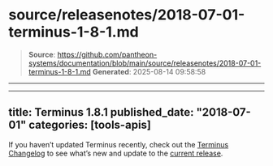 # source/releasenotes/2018-07-01-terminus-1-8-1.md

> **Source**: https://github.com/pantheon-systems/documentation/blob/main/source/releasenotes/2018-07-01-terminus-1-8-1.md
> **Generated**: 2025-08-14 09:58:58

---

---
title: Terminus 1.8.1
published_date: "2018-07-01"
categories: [tools-apis]
---
If you haven’t updated Terminus recently, check out the <a data-proofer-ignore href="/terminus/updates/#changelog">Terminus Changelog</a> to see what’s new and update to the <a data-proofer-ignore href="/terminus/updates/#update-to-the-current-release">current release</a>.
